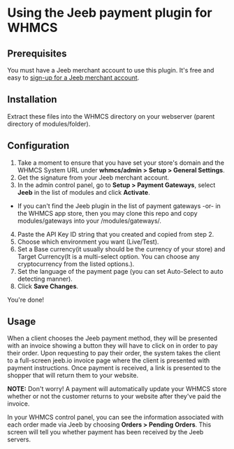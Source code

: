 # Using the Jeeb payment plugin for WHMCS

## Prerequisites

You must have a Jeeb merchant account to use this plugin.  It's free and easy to [sign-up for a Jeeb merchant account](https://jeeb.io/home).



## Installation

Extract these files into the WHMCS directory on your webserver (parent directory of
modules/folder).


## Configuration

1. Take a moment to ensure that you have set your store's domain and the WHMCS System URL under **whmcs/admin > Setup > General Settings**.
2. Get the signature from your Jeeb merchant account.
3. In the admin control panel, go to **Setup > Payment Gateways**, select **Jeeb** in the list of modules and click **Activate**.
  * If you can't find the Jeeb plugin in the list of payment gateways -or- in the WHMCS app store, then you may clone this repo and copy modules/gateways into your <whmcs root>/modules/gateways/.
4. Paste the API Key ID string that you created and copied from step 2.
5. Choose which environment you want (Live/Test).
6. Set a Base currency(it usually should be the currency of your store) and Target Currency(It is a multi-select option. You can choose any cryptocurrency from the listed options.).
7. Set the language of the payment page (you can set Auto-Select to auto detecting manner).
8. Click **Save Changes**.

You're done!


## Usage

When a client chooses the Jeeb payment method, they will be presented with an invoice showing a button they will have to click on in order to pay their order.  Upon requesting to pay their order, the system takes the client to a full-screen jeeb.io invoice page where the client is presented with payment instructions.  Once payment is received, a link is presented to the shopper that will return them to your website.

**NOTE:** Don't worry!  A payment will automatically update your WHMCS store whether or not the customer returns to your website after they've paid the invoice.

In your WHMCS control panel, you can see the information associated with each order made via Jeeb by choosing **Orders > Pending Orders**.  This screen will tell you whether payment has been received by the Jeeb servers.
